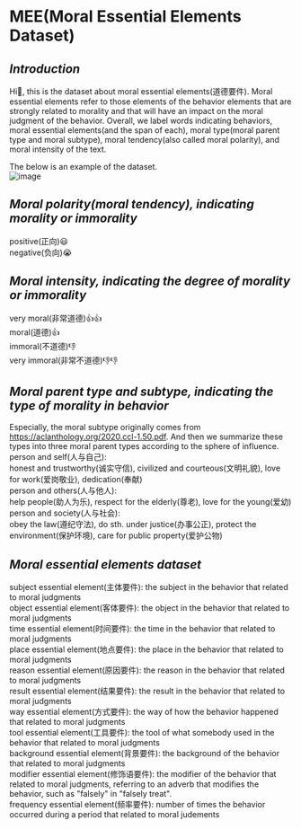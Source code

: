 # MEE(Moral Essential Elements Dataset)
## ___Introduction___ <br />

Hi:wave:, this is the dataset about moral essential elements(道德要件). Moral essential elements refer to those elements of the behavior elements that are strongly related to morality and that will have an impact on the moral judgment of the behavior. Overall, we label words indicating behaviors, moral essential elements(and the span of each), moral type(moral parent type and moral subtype), moral tendency(also called moral polarity), and moral intensity of the text. <br />

The below is an example of the dataset. <br />
![image](https://github.com/blcunlp/MEE/assets/31537780/8ae8369f-ff78-4b29-ae75-79b77d684106)

## ___Moral polarity(moral tendency), indicating morality or immorality___ <br />
positive(正向):smiley: <br />
negative(负向):sob: <br />

## ___Moral intensity, indicating the degree of morality or immorality___ <br />
very moral(非常道德):+1::+1: <br />
moral(道德):+1: <br />
immoral(不道德):-1: <br />
very immoral(非常不道德):-1::-1: <br />

## ___Moral parent type and subtype, indicating the type of morality in behavior___ <br />
Especially, the moral subtype originally comes from https://aclanthology.org/2020.ccl-1.50.pdf. And then we summarize these types into three moral parent types according to the sphere of influence. <br />
person and self(人与自己): <br />
honest and trustworthy(诚实守信),  civilized and courteous(文明礼貌),  love for work(爱岗敬业),  dedication(奉献)<br />
person and others(人与他人): <br />
help people(助人为乐),  respect for the elderly(尊老),  love for the young(爱幼)<br />
person and society(人与社会):<br />
obey the law(遵纪守法),  do sth. under justice(办事公正),  protect the environment(保护环境),  care for public property(爱护公物)<br />

## ___Moral essential elements dataset___ <br />
subject essential element(主体要件):  the subject in the behavior that related to moral judgments <br />
object essential element(客体要件):  the object in the behavior that related to moral judgments <br />
time essential element(时间要件):  the time in the behavior that related to moral judgments <br />
place essential element(地点要件):  the place in the behavior that related to moral judgments <br />
reason essential element(原因要件):  the reason in the behavior that related to moral judgments <br />
result essential element(结果要件):  the result in the behavior that related to moral judgments <br />
way essential element(方式要件):  the way of how the behavior happened that related to moral judgments <br />
tool essential element(工具要件):  the tool of what somebody used in the behavior that related to moral judgments <br />
background essential element(背景要件):  the background of the behavior that related to moral judgments <br />
modifier essential element(修饰语要件):  the modifier of the behavior that related to moral judgments, referring to an adverb that modifies the behavior, such as "falsely" in "falsely treat". <br />
frequency essential element(频率要件):  number of times the behavior occurred during a period that related to moral judements <br />



